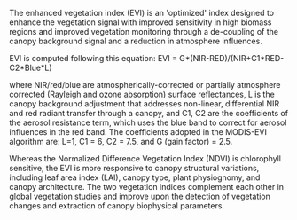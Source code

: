 The enhanced vegetation index (EVI) is an 'optimized' index
designed to enhance the vegetation signal with improved
sensitivity in high biomass regions and improved vegetation
monitoring through a de-coupling of the canopy background
signal and a reduction in atmosphere influences.

EVI is computed following this equation:
EVI = G\*(NIR-RED)/(NIR+C1\*RED-C2\*Blue\*L)

where NIR/red/blue are atmospherically-corrected or partially
atmosphere corrected (Rayleigh and ozone absorption) surface
reflectances, L is the canopy background adjustment that
addresses non-linear, differential NIR and red radiant transfer
through a canopy, and C1, C2 are the coefficients of the aerosol
resistance term, which uses the blue band to correct for aerosol
influences in the red band. 
The coefficients adopted in the MODIS-EVI algorithm are:
 L=1, C1 = 6, C2 = 7.5, and G (gain factor) = 2.5.

Whereas the Normalized Difference Vegetation Index (NDVI) is
chlorophyll sensitive, the EVI is more responsive to canopy
structural variations, including leaf area index (LAI), canopy type,
plant physiognomy, and canopy architecture. The two vegetation indices
complement each other in global vegetation studies and improve upon the
detection of vegetation changes and extraction of canopy biophysical
parameters.

